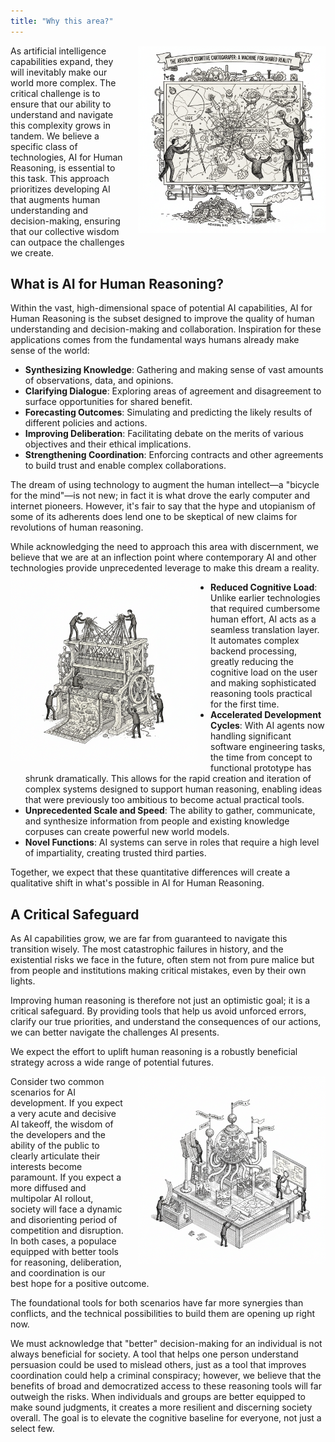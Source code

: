 ```yaml
---
title: "Why this area?"
---
```

<img src="assets/images/vision-diagram.png" alt="Vision diagram showing complex coordination networks" class="theory-image-right" style="float: right; margin: 0 0 20px 20px; max-width: 300px; height: auto;">

As artificial intelligence capabilities expand, they will inevitably make our world more complex. The critical challenge is to ensure that our ability to understand and navigate this complexity grows in tandem. We believe a specific class of technologies, AI for Human Reasoning, is essential to this task. This approach prioritizes developing AI that augments human understanding and decision-making, ensuring that our collective wisdom can outpace the challenges we create.



## What is AI for Human Reasoning?

Within the vast, high-dimensional space of potential AI capabilities, AI for Human Reasoning is the subset designed to improve the quality of human understanding and decision-making and collaboration. Inspiration for these applications comes from the fundamental ways humans already make sense of the world:

- **Synthesizing Knowledge**: Gathering and making sense of vast amounts of observations, data, and opinions.
- **Clarifying Dialogue**: Exploring areas of agreement and disagreement to surface opportunities for shared benefit.
- **Forecasting Outcomes**: Simulating and predicting the likely results of different policies and actions.
- **Improving Deliberation**: Facilitating debate on the merits of various objectives and their ethical implications.
- **Strengthening Coordination**: Enforcing contracts and other agreements to build trust and enable complex collaborations.


The dream of using technology to augment the human intellect—a "bicycle for the mind"—is not new; in fact it is what drove the early computer and internet pioneers. However, it's fair to say that the hype and utopianism of some of its adherents does lend one to be skeptical of new claims for revolutions of human reasoning.

While acknowledging the need to approach this area with discernment, we believe that we are at an inflection point where contemporary AI and other technologies provide unprecedented leverage to make this dream a reality.
<img src="assets/images/loom_weaver.png" alt="Loom Weaver - AI system for synthesizing knowledge and facilitating understanding" class="theory-image-left" style="float: left; margin: 0 20px 20px 0; max-width: 300px; height: auto;">


- **Reduced Cognitive Load**: Unlike earlier technologies that required cumbersome human effort, AI acts as a seamless translation layer. It automates complex backend processing, greatly reducing the cognitive load on the user and making sophisticated reasoning tools practical for the first time.
- **Accelerated Development Cycles**: With AI agents now handling significant software engineering tasks, the time from concept to functional prototype has shrunk dramatically. This allows for the rapid creation and iteration of complex systems designed to support human reasoning, enabling ideas that were previously too ambitious to become actual practical tools.
- **Unprecedented Scale and Speed**: The ability to gather, communicate, and synthesize information from people and existing knowledge corpuses can create powerful new world models.
- **Novel Functions**: AI systems can serve in roles that require a high level of impartiality, creating trusted third parties.

Together, we expect that these quantitative differences will create a qualitative shift in what's possible in AI for Human Reasoning.

## A Critical Safeguard

As AI capabilities grow, we are far from guaranteed to navigate this transition wisely. The most catastrophic failures in history, and the existential risks we face in the future, often stem not from pure malice but from people and institutions making critical mistakes, even by their own lights.

Improving human reasoning is therefore not just an optimistic goal; it is a critical safeguard. By providing tools that help us avoid unforced errors, clarify our true priorities, and understand the consequences of our actions, we can better navigate the challenges AI presents.

We expect the effort to uplift human reasoning is a robustly beneficial strategy across a wide range of potential futures.

<img src="assets/images/scenario-modeler.png" alt="Scenario Modeler - AI tool for forecasting outcomes and exploring different future possibilities" class="theory-image-right" style="float: right; margin: 0 0 20px 20px; max-width: 300px; height: auto;">Consider two common scenarios for AI development. If you expect a very acute and decisive AI takeoff, the wisdom of the developers and the ability of the public to clearly articulate their interests become paramount. If you expect a more diffused and multipolar AI rollout, society will face a dynamic and disorienting period of competition and disruption. In both cases, a populace equipped with better tools for reasoning, deliberation, and coordination is our best hope for a positive outcome.

The foundational tools for both scenarios have far more synergies than conflicts, and the technical possibilities to build them are opening up right now.

We must acknowledge that "better" decision-making for an individual is not always beneficial for society. A tool that helps one person understand persuasion could be used to mislead others, just as a tool that improves coordination could help a criminal conspiracy; however, we believe that the benefits of broad and democratized access to these reasoning tools will far outweigh the risks. When individuals and groups are better equipped to make sound judgments, it creates a more resilient and discerning society overall. The goal is to elevate the cognitive baseline for everyone, not just a select few.